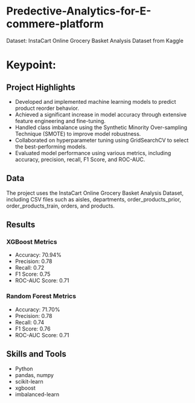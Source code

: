 # Predective-Analytics-for-E-commere-platform
Dataset: InstaCart Online Grocery Basket Analysis Dataset from Kaggle
# Keypoint: 
## Project Highlights
- Developed and implemented machine learning models to predict product reorder behavior.
- Achieved a significant increase in model accuracy through extensive feature engineering and fine-tuning.
- Handled class imbalance using the Synthetic Minority Over-sampling Technique (SMOTE) to improve model robustness.
- Collaborated on hyperparameter tuning using GridSearchCV to select the best-performing models.
- Evaluated model performance using various metrics, including accuracy, precision, recall, F1 Score, and ROC-AUC.
## Data
The project uses the InstaCart Online Grocery Basket Analysis Dataset, including CSV files such as aisles, departments, order_products_prior, order_products_train, orders, and products.
## Results
### XGBoost Metrics
- Accuracy: 70.94%
- Precision: 0.78
- Recall: 0.72
- F1 Score: 0.75
- ROC-AUC Score: 0.71

### Random Forest Metrics
- Accuracy: 71.70%
- Precision: 0.78
- Recall: 0.74
- F1 Score: 0.76
- ROC-AUC Score: 0.71

## Skills and Tools
- Python
- pandas, numpy
- scikit-learn
- xgboost
- imbalanced-learn
